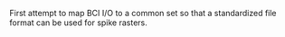 First attempt to map BCI I/O to a common set so that a standardized file format can be used for spike rasters.
